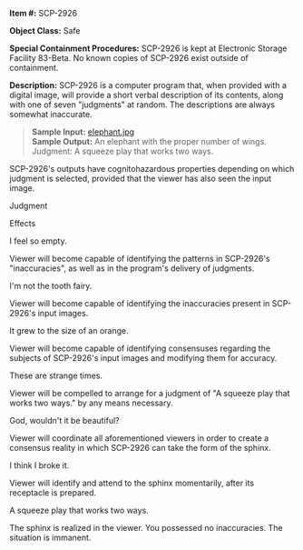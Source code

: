 **Item #:** SCP-2926

**Object Class:** Safe

**Special Containment Procedures:** SCP-2926 is kept at Electronic Storage Facility 83-Beta. No known copies of SCP-2926 exist outside of containment.

**Description:** SCP-2926 is a computer program that, when provided with a digital image, will provide a short verbal description of its contents, along with one of seven "judgments" at random. The descriptions are always somewhat inaccurate.

> **Sample Input:** [elephant.jpg](http://scp-wiki.wikidot.com/local--files/scp-2926/sphinx.jpg)  
> **Sample Output:** An elephant with the proper number of wings. Judgment: A squeeze play that works two ways.

SCP-2926's outputs have cognitohazardous properties depending on which judgment is selected, provided that the viewer has also seen the input image.

Judgment

Effects

I feel so empty.

Viewer will become capable of identifying the patterns in SCP-2926's "inaccuracies", as well as in the program's delivery of judgments.

I'm not the tooth fairy.

Viewer will become capable of identifying the inaccuracies present in SCP-2926's input images.

It grew to the size of an orange.

Viewer will become capable of identifying consensuses regarding the subjects of SCP-2926's input images and modifying them for accuracy.

These are strange times.

Viewer will be compelled to arrange for a judgment of "A squeeze play that works two ways." by any means necessary.

God, wouldn't it be beautiful?

Viewer will coordinate all aforementioned viewers in order to create a consensus reality in which SCP-2926 can take the form of the sphinx.

I think I broke it.

Viewer will identify and attend to the sphinx momentarily, after its receptacle is prepared.

A squeeze play that works two ways.

The sphinx is realized in the viewer. You possessed no inaccuracies. The situation is immanent.